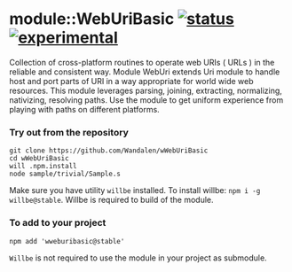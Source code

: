 
# module::WebUriBasic [![status](https://github.com/Wandalen/wWebUriBasic/actions/workflows/StandardPublish.yml/badge.svg)](https://github.com/Wandalen/wWebUriBasic/actions/workflows/StandardPublish.yml) [![experimental](https://img.shields.io/badge/stability-experimental-orange.svg)](https://github.com/emersion/stability-badges#experimental)

Collection of cross-platform routines to operate web URIs ( URLs ) in the reliable and consistent way. Module WebUri extends Uri module to handle host and port parts of URI in a way appropriate for world wide web resources. This module leverages parsing, joining, extracting, normalizing, nativizing, resolving paths. Use the module to get uniform experience from playing with paths on different platforms.

### Try out from the repository

```
git clone https://github.com/Wandalen/wWebUriBasic
cd wWebUriBasic
will .npm.install
node sample/trivial/Sample.s
```

Make sure you have utility `willbe` installed. To install willbe: `npm i -g willbe@stable`. Willbe is required to build of the module.

### To add to your project

```
npm add 'wweburibasic@stable'
```

`Willbe` is not required to use the module in your project as submodule.

